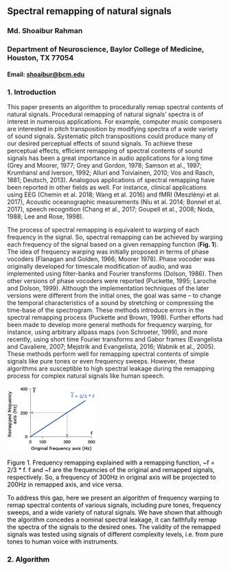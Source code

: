 ## Spectral remapping of natural signals
### Md. Shoaibur Rahman
### Department of Neuroscience, Baylor College of Medicine, Houston, TX 77054
#### Email: shoaibur@bcm.edu
  
### 1. Introduction

This paper presents an algorithm to procedurally remap spectral contents of natural signals. Procedural remapping of natural signals’ spectra is of interest in numerous applications. For example, computer music composers are interested in pitch transposition by modifying spectra of a wide variety of sound signals. Systematic pitch transpositions could produce many of our desired perceptual effects of sound signals. To achieve these perceptual effects, efficient remapping of spectral contents of sound signals has been a great importance in audio applications for a long time (Grey and Moorer, 1977; Grey and Gordon, 1978; Samson et al., 1997; Krumhansl and Iverson, 1992; Alluri and Toiviainen, 2010; Vos and Rasch, 1881; Deutsch, 2013). Analogous applications of spectral remapping have been reported in other fields as well. For instance, clinical applications using EEG (Chemin et al. 2018; Wang et al. 2016) and fMRI (Meszlényi et al. 2017), Acoustic oceanographic measurements (Niu et al. 2014; Bonnel et al. 2017), speech recognition (Chang et al., 2017; Goupell et al., 2008; Noda, 1988; Lee and Rose, 1998).

The process of spectral remapping is equivalent to warping of each frequency in the signal. So, spectral remapping can be achieved by warping each frequency of the signal based on a given remapping function (**Fig. 1**). The idea of frequency warping was initially proposed in terms of phase vocoders (Flanagan and Golden, 1966; Moorer 1978).  Phase vocoder was originally developed for timescale modification of audio, and was implemented using filter-banks and Fourier transforms (Dolson, 1986). Then other versions of phase vocoders were reported (Puckette, 1995; Laroche and Dolson, 1999). Although the implementation techniques of the later versions were different from the initial ones, the goal was same – to change the temporal characteristics of a sound by stretching or compressing the time-base of the spectrogram. These methods introduce errors in the spectral remapping process (Puckette and Brown, 1998). Further efforts had been made to develop more general methods for frequency warping, for instance, using arbitrary allpass maps (von Schroeter, 1999), and more recently, using short time Fourier transforms and Gabor frames (Evangelista and Cavaliere, 2007; Mejstrik and Evangelista, 2016; Wabnik et al., 2005). These methods perform well for remapping spectral contents of simple signals like pure tones or even frequency sweeps. However, these algorithms are susceptible to high spectral leakage during the remapping process for complex natural signals like human speech.

<img src="Fig_1_spectral_remapping.png">
<p align="left"> <font color='black'> Figure 1. Frequency remapping explained with a remapping function, ~f = 2/3 * f. f  and ~f are the frequencies of the original and remapped signals, respectively. So, a frequency of 300Hz in original axis will be projected to 200Hz in remapped axis, and vice versa. </p>

To address this gap, here we present an algorithm of frequency warping to remap spectral contents of various signals, including pure tones, frequency sweeps, and a wide variety of natural signals. We have shown that although the algorithm concedes a nominal spectral leakage, it can faithfully remap the spectra of the signals to the desired ones. The validity of the remapped signals was tested using signals of different complexity levels, i.e. from pure tones to human voice with instruments. 



### 2. Algorithm

